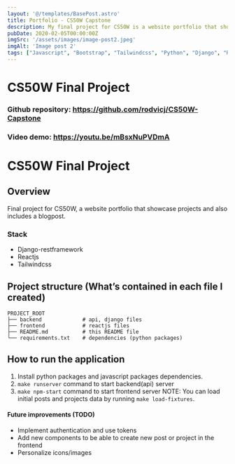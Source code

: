 ```yaml
---
layout: '@/templates/BasePost.astro'
title: Portfolio - CS50W Capstone
description: My final project for CS50W is a website portfolio that showcase projects and also includes a blogpost.
pubDate: 2020-02-05T00:00:00Z
imgSrc: '/assets/images/image-post2.jpeg'
imgAlt: 'Image post 2'
tags: ["Javascript", "Bootstrap", "Tailwindcss", "Python", "Django", "Reactjs" ]
---
```


# CS50W Final Project

### Github repository: <https://github.com/rodvicj/CS50W-Capstone>

### Video demo: <https://youtu.be/mBsxNuPVDmA>

# CS50W Final Project

## Overview

Final project for CS50W, a website portfolio that showcase projects and
also includes a blogpost.

### Stack

* Django-restframework
* Reactjs
* Tailwindcss

## Project structure (What’s contained in each file I created)

```
PROJECT_ROOT
├── backend             # api, django files
├── frontend            # reactjs files
├── README.md           # this README file
└── requirements.txt    # dependencies (python packages)
```

## How to run the application
1. Install python packages and javascript packages dependencies.
2. ```make runserver``` command to start backend(api) server
3. ```make npm-start``` command to start frontend server
NOTE: You can load initial posts and projects data by running ```make load-fixtures```.

#### Future improvements (TODO)

* Implement authentication and use tokens
* Add new components to be able to create new post or project in the frontend
* Personalize icons/images
